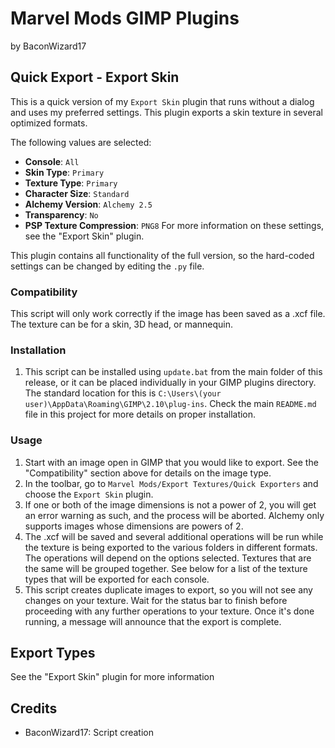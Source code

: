 # Marvel Mods GIMP Plugins
by BaconWizard17
## Quick Export - Export Skin
This is a quick version of my `Export Skin` plugin that runs without a dialog and uses my preferred settings. This plugin exports a skin texture in several optimized formats. 

The following values are selected:
 - **Console**: `All`
 - **Skin Type**: `Primary`
 - **Texture Type**: `Primary`
 - **Character Size**: `Standard`
 - **Alchemy Version**: `Alchemy 2.5`
 - **Transparency**: `No`
 - **PSP Texture Compression**: `PNG8` 
For more information on these settings, see the "Export Skin" plugin. 

This plugin contains all functionality of the full version, so the hard-coded settings can be changed by editing the `.py` file.

### Compatibility
This script will only work correctly if the image has been saved as a .xcf file. The texture can be for a skin, 3D head, or mannequin.

### Installation
 1. This script can be installed using `update.bat` from the main folder of this release, or it can be placed individually in your GIMP plugins directory. The standard location for this is `C:\Users\(your user)\AppData\Roaming\GIMP\2.10\plug-ins`. Check the main `README.md` file in this project for more details on proper installation.

### Usage
1. Start with an image open in GIMP that you would like to export. See the "Compatibility" section above for details on the image type.
2. In the toolbar, go to `Marvel Mods/Export Textures/Quick Exporters` and choose the `Export Skin` plugin.
3. If one or both of the image dimensions is not a power of 2, you will get an error warning as such, and the process will be aborted. Alchemy only supports images whose dimensions are powers of 2.
4. The .xcf will be saved and several additional operations will be run while the texture is being exported to the various folders in different formats. The operations will depend on the options selected. Textures that are the same will be grouped together. See below for a list of the texture types that will be exported for each console. 
5. This script creates duplicate images to export, so you will not see any changes on your texture. Wait for the status bar to finish before proceeding with any further operations to your texture. Once it's done running, a message will announce that the export is complete.

## Export Types
See the "Export Skin" plugin for more information

## Credits
- BaconWizard17: Script creation